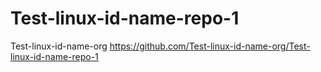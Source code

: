# Test-linux-id-name-repo-1
Test-linux-id-name-org
https://github.com/Test-linux-id-name-org/Test-linux-id-name-repo-1
